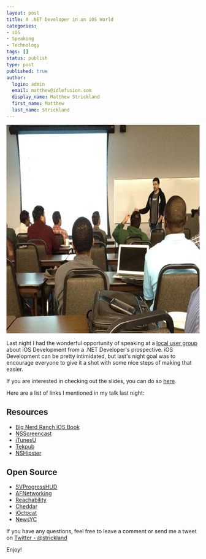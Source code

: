 ```yaml
---
layout: post
title: A .NET Developer in an iOS World
categories:
- iOS
- Speaking
- Technology
tags: []
status: publish
type: post
published: true
author:
  login: admin
  email: matthew@idlefusion.com
  display_name: Matthew Strickland
  first_name: Matthew
  last_name: Strickland
---
```

<img class="alignnone size-full wp-image-516" alt="dotnetspeaking" src="../assets/dotnetspeaking.png" width="765" height="544" />

Last night I had the wonderful opportunity of speaking at a [local user group](http://www.meetup.com/Gwinnett-Microsoft-Users-Group/events/96829942/) about iOS Development from a .NET Developer's prospective. iOS Development can be pretty intimidated, but last's night goal was to encourage everyone to give it a shot with some nice steps of making that easier.

If you are interested in checking out the slides, you can do so [here](https://speakerdeck.com/strickland/a-net-developer-in-an-ios-world).

Here are a list of links I mentioned in my talk last night:

## Resources

* [Big Nerd Ranch iOS Book](http://my.mstrick.com/bignerdios)
* [NSScreencast](http://nsscreencast.com)
* [iTunesU](https://developer.apple.com/videos/)
* [Tekpub](http://tekpub.com)
* [NSHipster](http://nshipster.com)

## Open Source

* [SVProgressHUD](https://github.com/samvermette/SVProgressHUD)
* [AFNetworking](https://github.com/AFNetworking/AFNetworking)
* [Reachability](https://github.com/tonymillion/Reachability)
* [Cheddar](https://github.com/nothingmagical/cheddar-ios)
* [iOctocat](https://github.com/dennisreimann/ioctocat)
* [NewsYC](https://github.com/Xuzz/newsyc)

If you have any questions, feel free to leave a comment or send me a tweet on [Twitter - @strickland](http://twitter.com/strickland)

Enjoy!
